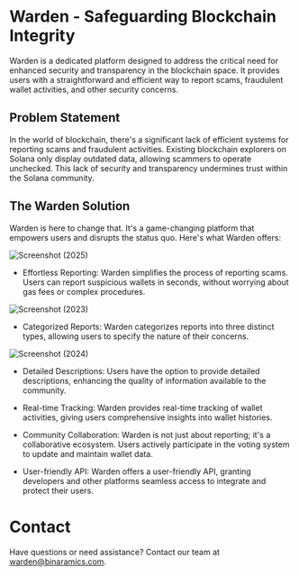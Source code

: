 # Warden - Safeguarding Blockchain Integrity
Warden is a dedicated platform designed to address the critical need for enhanced security and transparency in the blockchain space. It provides users with a straightforward and efficient way to report scams, fraudulent wallet activities, and other security concerns.

## Problem Statement
In the world of blockchain, there's a significant lack of efficient systems for reporting scams and fraudulent activities. Existing blockchain explorers on Solana only display outdated data, allowing scammers to operate unchecked. This lack of security and transparency undermines trust within the Solana community.

## The Warden Solution
Warden is here to change that. It's a game-changing platform that empowers users and disrupts the status quo. Here's what Warden offers:

![Screenshot (2025)](https://github.com/nauriculus/Warden/assets/24634581/7a22152b-97a4-498f-8d30-41850f36beab)

- Effortless Reporting: Warden simplifies the process of reporting scams. Users can report suspicious wallets in seconds, without worrying about gas fees or complex procedures.

![Screenshot (2023)](https://github.com/nauriculus/Warden/assets/24634581/bccf26f7-0c5c-4db9-b015-04acaee29a25)

- Categorized Reports: Warden categorizes reports into three distinct types, allowing users to specify the nature of their concerns.
  
![Screenshot (2024)](https://github.com/nauriculus/Warden/assets/24634581/8cebe9f3-b746-4606-8522-83c2e2236689)

- Detailed Descriptions: Users have the option to provide detailed descriptions, enhancing the quality of information available to the community.

- Real-time Tracking: Warden provides real-time tracking of wallet activities, giving users comprehensive insights into wallet histories.

- Community Collaboration: Warden is not just about reporting; it's a collaborative ecosystem. Users actively participate in the voting system to update and maintain wallet data.

- User-friendly API: Warden offers a user-friendly API, granting developers and other platforms seamless access to integrate and protect their users.

# Contact
Have questions or need assistance? Contact our team at warden@binaramics.com.
